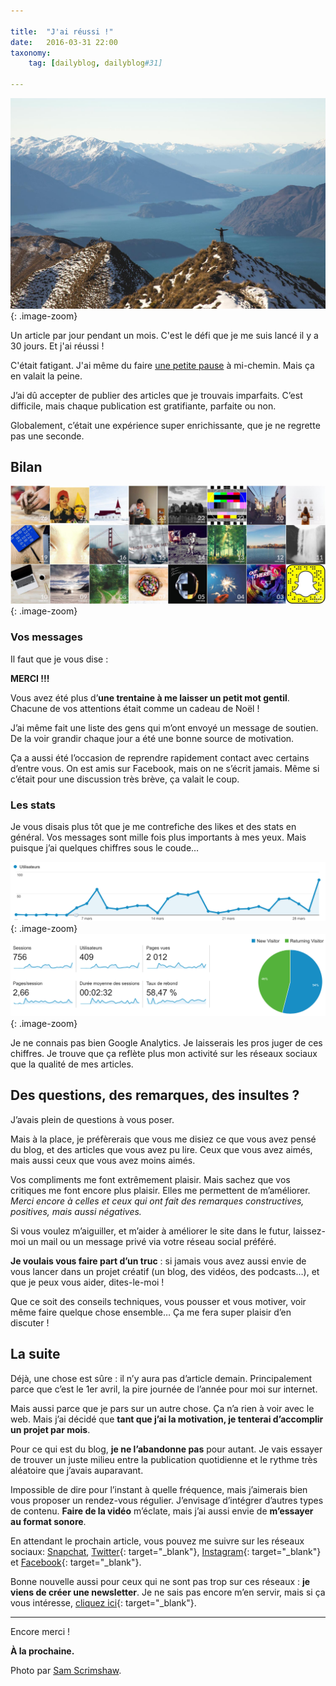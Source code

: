 ```yaml
---

title:  "J'ai réussi !"
date:   2016-03-31 22:00
taxonomy:
    tag: [dailyblog, dailyblog#31]
    
---
```


![Done](/assets/images/done@2x.jpg){: .image-zoom}

Un article par jour pendant un mois. C'est le défi que je me suis lancé il y a 30 jours. Et j'ai réussi !

C'était fatigant. J'ai même du faire [une petite pause](http://axelrock.fr/fr/blog/2016-03-21-program-interruption) à mi-chemin. Mais ça en valait la peine.

J’ai dû accepter de publier des articles que je trouvais imparfaits. C’est difficile, mais chaque publication est gratifiante, parfaite ou non.

Globalement, c’était une expérience super enrichissante, que je ne regrette pas une seconde.

## Bilan

![Articles](/assets/images/articles@2x.jpg){: .image-zoom}

### Vos messages

Il faut que je vous dise :

**MERCI !!!**

Vous avez été plus d’**une trentaine à me laisser un petit mot gentil**. Chacune de vos attentions était comme un cadeau de Noël !

J’ai même fait une liste des gens qui m’ont envoyé un message de soutien. De la voir grandir chaque jour a été une bonne source de motivation.

Ça a aussi été l’occasion de reprendre rapidement contact avec certains d’entre vous. On est amis sur Facebook, mais on ne s’écrit jamais. Même si c’était pour une discussion très brève, ça valait le coup.

### Les stats

Je vous disais plus tôt que je me contrefiche des likes et des stats en général. Vos messages sont mille fois plus importants à mes yeux. Mais puisque j’ai quelques chiffres sous le coude…

![Des stats](/assets/images/stats-1@2x.png){: .image-zoom}
![Encore des stats](/assets/images/stats-2@2x.png){: .image-zoom}

Je ne connais pas bien Google Analytics. Je laisserais les pros juger de ces chiffres. Je trouve que ça reflète plus mon activité sur les réseaux sociaux que la qualité de mes articles.

## Des questions, des remarques, des insultes ?

J’avais plein de questions à vous poser.

Mais à la place, je préfèrerais que vous me disiez ce que vous avez pensé du blog, et des articles que vous avez pu lire. Ceux que vous avez aimés, mais aussi ceux que vous avez moins aimés.

Vos compliments me font extrêmement plaisir. Mais sachez que vos critiques me font encore plus plaisir. Elles me permettent de m’améliorer. *Merci encore à celles et ceux qui ont fait des remarques constructives, positives, mais aussi négatives.*

Si vous voulez m’aiguiller, et m’aider à améliorer le site dans le futur, laissez-moi un mail ou un message privé via votre réseau social préféré.

**Je voulais vous faire part d’un truc** : si jamais vous avez aussi envie de vous lancer dans un projet créatif (un blog, des vidéos, des podcasts…), et que je peux vous aider, dites-le-moi !

Que ce soit des conseils techniques, vous pousser et vous motiver, voir même faire quelque chose ensemble… Ça me fera super plaisir d’en discuter !

## La suite

Déjà, une chose est sûre : il n’y aura pas d’article demain. Principalement parce que c’est le 1er avril, la pire journée de l’année pour moi sur internet.

Mais aussi parce que je pars sur un autre chose. Ça n’a rien à voir avec le web. Mais j’ai décidé que **tant que j’ai la motivation, je tenterai d’accomplir un projet par mois**.

Pour ce qui est du blog, **je ne l’abandonne pas** pour autant. Je vais essayer de trouver un juste milieu entre la publication quotidienne et le rythme très aléatoire que j’avais auparavant.

Impossible de dire pour l’instant à quelle fréquence, mais j’aimerais bien vous proposer un rendez-vous régulier. J’envisage d’intégrer d’autres types de contenu. **Faire de la vidéo** m’éclate, mais j’ai aussi envie de **m’essayer au format sonore**.

En attendant le prochain article, vous pouvez me suivre sur les réseaux sociaux: [Snapchat](http://axelrock.fr/fr/blog/2016-03-02-il-parait-que-snapchat-cest-le-futur), [Twitter](http://twitter.com/@nineties_panda){: target="_blank"}, [Instagram](http://instagram.com/axel.rock){: target="_blank"} et [Facebook](https://www.facebook.com){: target="_blank"}.

Bonne nouvelle aussi pour ceux qui ne sont pas trop sur ces réseaux : **je viens de créer une newsletter**. Je ne sais pas encore m’en servir, mais si ça vous intéresse, [cliquez ici](http://eepurl.com/bWeiuX){: target="_blank"}.

___

Encore merci !

**À la prochaine.**

Photo par [Sam Scrimshaw](https://unsplash.com/samscrim).